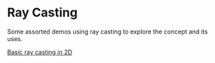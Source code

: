 # Ray Casting

Some assorted demos using ray casting to explore the concept and its uses.

[Basic ray casting in 2D](./basic-2D)

